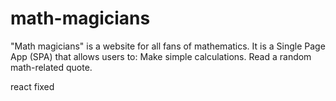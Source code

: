 # math-magicians

"Math magicians" is a website for all fans of mathematics. It is a Single Page App (SPA) that allows users to: Make simple calculations. Read a random math-related quote.

react fixed
